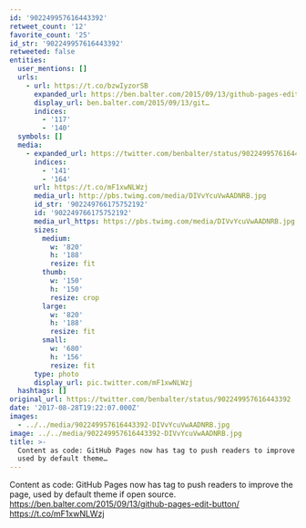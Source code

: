 ```yaml
---
id: '902249957616443392'
retweet_count: '12'
favorite_count: '25'
id_str: '902249957616443392'
retweeted: false
entities:
  user_mentions: []
  urls:
    - url: https://t.co/bzwIyzorSB
      expanded_url: https://ben.balter.com/2015/09/13/github-pages-edit-button/
      display_url: ben.balter.com/2015/09/13/git…
      indices:
        - '117'
        - '140'
  symbols: []
  media:
    - expanded_url: https://twitter.com/benbalter/status/902249957616443392/photo/1
      indices:
        - '141'
        - '164'
      url: https://t.co/mF1xwNLWzj
      media_url: http://pbs.twimg.com/media/DIVvYcuVwAADNRB.jpg
      id_str: '902249766175752192'
      id: '902249766175752192'
      media_url_https: https://pbs.twimg.com/media/DIVvYcuVwAADNRB.jpg
      sizes:
        medium:
          w: '820'
          h: '188'
          resize: fit
        thumb:
          w: '150'
          h: '150'
          resize: crop
        large:
          w: '820'
          h: '188'
          resize: fit
        small:
          w: '680'
          h: '156'
          resize: fit
      type: photo
      display_url: pic.twitter.com/mF1xwNLWzj
  hashtags: []
original_url: https://twitter.com/benbalter/status/902249957616443392
date: '2017-08-28T19:22:07.000Z'
images:
  - ../../media/902249957616443392-DIVvYcuVwAADNRB.jpg
image: ../../media/902249957616443392-DIVvYcuVwAADNRB.jpg
title: >-
  Content as code: GitHub Pages now has tag to push readers to improve the page,
  used by default theme…
---
```


Content as code: GitHub Pages now has tag to push readers to improve the page, used by default theme if open source. https://ben.balter.com/2015/09/13/github-pages-edit-button/ https://t.co/mF1xwNLWzj